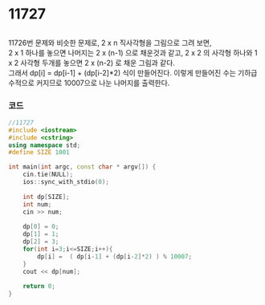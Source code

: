 # 11727

##
11726번 문제와 비슷한 문제로, 2 x n 직사각형을 그림으로 그려 보면,  
2 x 1 하나를 놓으면 나머지는 2 x (n-1) 으로 채운것과 같고, 2 x 2 의 사각형 하나와 1 x 2 사각형 두개를 놓으면 2 x (n-2) 로 채운 그림과 같다.  
그래서 dp[i] =   dp[i-1] + (dp[i-2]*2) 식이 만들어진다. 이렇게 만들어진 수는 기하급수적으로 커지므로 10007으로 나눈 나머지를 출력한다.

### 코드
```c++
//11727
#include <iostream>
#include <cstring>
using namespace std;
#define SIZE 1001

int main(int argc, const char * argv[]) {
    cin.tie(NULL);
    ios::sync_with_stdio(0);
    
    int dp[SIZE];
    int num;
    cin >> num;
    
    dp[0] = 0;
    dp[1] = 1;
    dp[2] = 3;
    for(int i=3;i<=SIZE;i++){
        dp[i] =  ( dp[i-1] + (dp[i-2]*2) ) % 10007;
    }
    cout << dp[num];
    
    return 0;
}

```
